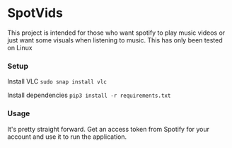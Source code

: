 # SpotVids

This project is intended for those who want spotify to play music videos or just want some visuals when listening to music. This has only been tested on Linux


### Setup

Install VLC
```sudo snap install vlc```

Install dependencies
```pip3 install -r requirements.txt```


### Usage

It's pretty straight forward. Get an access token from Spotify for your account and use it to run the application. 